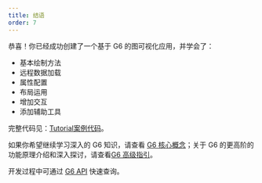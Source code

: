 ```yaml
---
title: 结语
order: 7
---
```


恭喜！你已经成功创建了一个基于 G6 的图可视化应用，并学会了：

- 基本绘制方法
- 远程数据加载
- 属性配置
- 布局运用
- 增加交互
- 添加辅助工具

完整代码见：[Tutorial案例代码](https://codepen.io/Yanyan-Wang/pen/mdbYZvZ)。

如果你希望继续学习深入的 G6 知识，请查看 [G6 核心概念](../middle/keyConcept)；关于 G6 的更高阶的功能原理介绍和深入探讨，请查看[G6 高级指引](../advanced/shape-and-properties)。

开发过程中可通过 [G6 API](../../api/GlobalAPI) 快速查询。
